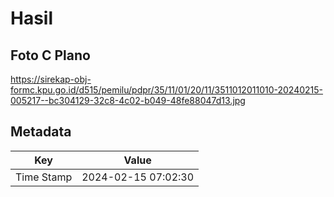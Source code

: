 # Hasil

## Foto C Plano

https://sirekap-obj-formc.kpu.go.id/d515/pemilu/pdpr/35/11/01/20/11/3511012011010-20240215-005217--bc304129-32c8-4c02-b049-48fe88047d13.jpg


## Metadata

| Key        | Value               |
| ---------- | ------------------- |
| Time Stamp | 2024-02-15 07:02:30 |



